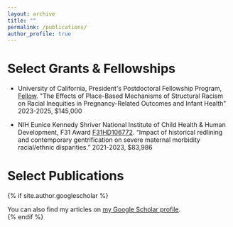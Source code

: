 ```yaml
---
layout: archive
title: ""
permalink: /publications/
author_profile: true
---
```


Select Grants & Fellowships
======

* University of California, President's Postdoctoral Fellowship Program, [Fellow](https://ppfp.ucop.edu/info/fellowship-recipients/fellows-pages/gao-xing.html). "The Effects of Place-Based Mechanisms of Structural Racism on Racial Inequities in Pregnancy-Related Outcomes and Infant Health" 2023-2025, $145,000

* NIH Eunice Kennedy Shriver National Institute of Child Health & Human Development, F31 Award [F31HD106772](https://reporter.nih.gov/search/SKcx9xNd0kiKBW1vJWX1zw/project-details/10314476). “Impact of historical redlining and contemporary gentrification on severe maternal morbidity racial/ethnic disparities.” 2021-2023, $83,986



Select Publications
======

{% if site.author.googlescholar %}
  <div class="wordwrap">You can also find my articles on <a href="{{site.author.googlescholar}}">my Google Scholar profile</a>.</div>
{% endif %}
